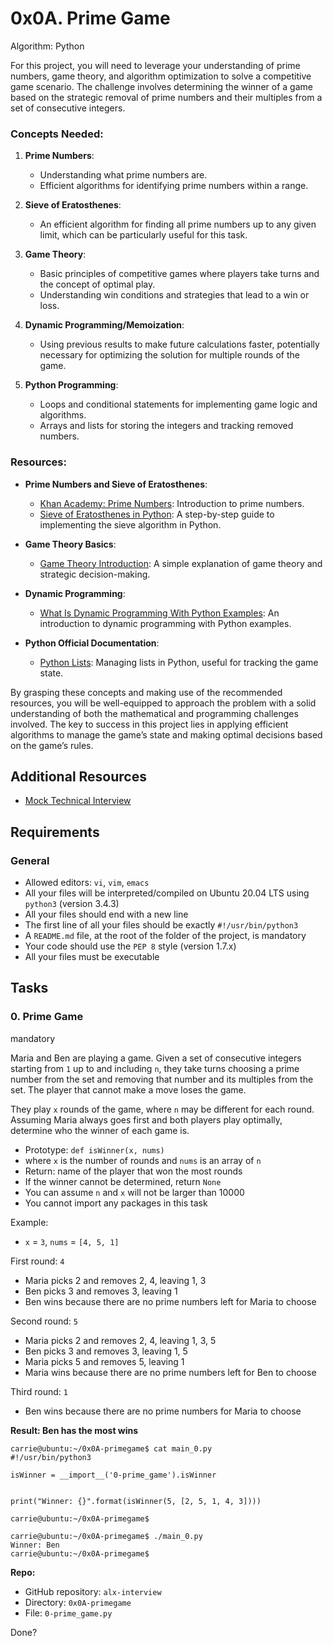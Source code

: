 
# 0x0A. Prime Game

Algorithm: Python

For this project, you will need to leverage your understanding of prime numbers, game theory, and algorithm optimization to solve a competitive game scenario. The challenge involves determining the winner of a game based on the strategic removal of prime numbers and their multiples from a set of consecutive integers.

### Concepts Needed:

1.  **Prime Numbers**:
    
    -   Understanding what prime numbers are.
    -   Efficient algorithms for identifying prime numbers within a range.
2.  **Sieve of Eratosthenes**:
    
    -   An efficient algorithm for finding all prime numbers up to any given limit, which can be particularly useful for this task.
3.  **Game Theory**:
    
    -   Basic principles of competitive games where players take turns and the concept of optimal play.
    -   Understanding win conditions and strategies that lead to a win or loss.
4.  **Dynamic Programming/Memoization**:
    
    -   Using previous results to make future calculations faster, potentially necessary for optimizing the solution for multiple rounds of the game.
5.  **Python Programming**:
    
    -   Loops and conditional statements for implementing game logic and algorithms.
    -   Arrays and lists for storing the integers and tracking removed numbers.

### Resources:

-   **Prime Numbers and Sieve of Eratosthenes**:
    
    -   [Khan Academy: Prime Numbers](https://www.khanacademy.org/math/cc-fourth-grade-math/imp-factors-multiples-and-patterns/imp-prime-and-composite-numbers/v/prime-numbers "Khan Academy: Prime Numbers"): Introduction to prime numbers.
    -   [Sieve of Eratosthenes in Python](https://www.geeksforgeeks.org/sieve-of-eratosthenes/ "Sieve of Eratosthenes in Python"): A step-by-step guide to implementing the sieve algorithm in Python.
-   **Game Theory Basics**:
    
    -   [Game Theory Introduction](https://www.investopedia.com/terms/g/gametheory.asp "Game Theory Introduction"): A simple explanation of game theory and strategic decision-making.
-   **Dynamic Programming**:
    
    -   [What Is Dynamic Programming With Python Examples](https://skerritt.blog/dynamic-programming/ "What Is Dynamic Programming With Python Examples"): An introduction to dynamic programming with Python examples.
-   **Python Official Documentation**:
    
    -   [Python Lists](https://docs.python.org/3/tutorial/introduction.html#lists "Python Lists"): Managing lists in Python, useful for tracking the game state.

By grasping these concepts and making use of the recommended resources, you will be well-equipped to approach the problem with a solid understanding of both the mathematical and programming challenges involved. The key to success in this project lies in applying efficient algorithms to manage the game’s state and making optimal decisions based on the game’s rules.

## Additional Resources

-   [Mock Technical Interview](https://www.youtube.com/watch?feature=shared&v=Jw2pniZCLi8 "Mock Technical Interview")

## Requirements

### General

-   Allowed editors:  `vi`,  `vim`,  `emacs`
-   All your files will be interpreted/compiled on Ubuntu 20.04 LTS using  `python3`  (version 3.4.3)
-   All your files should end with a new line
-   The first line of all your files should be exactly  `#!/usr/bin/python3`
-   A  `README.md`  file, at the root of the folder of the project, is mandatory
-   Your code should use the  `PEP 8`  style (version 1.7.x)
-   All your files must be executable

## Tasks

### 0. Prime Game

mandatory

Maria and Ben are playing a game. Given a set of consecutive integers starting from  `1`  up to and including  `n`, they take turns choosing a prime number from the set and removing that number and its multiples from the set. The player that cannot make a move loses the game.

They play  `x`  rounds of the game, where  `n`  may be different for each round. Assuming Maria always goes first and both players play optimally, determine who the winner of each game is.

-   Prototype:  `def isWinner(x, nums)`
-   where  `x`  is the number of rounds and  `nums`  is an array of  `n`
-   Return: name of the player that won the most rounds
-   If the winner cannot be determined, return  `None`
-   You can assume  `n`  and  `x`  will not be larger than 10000
-   You cannot import any packages in this task

Example:

-   `x`  =  `3`,  `nums`  =  `[4, 5, 1]`

First round:  `4`

-   Maria picks 2 and removes 2, 4, leaving 1, 3
-   Ben picks 3 and removes 3, leaving 1
-   Ben wins because there are no prime numbers left for Maria to choose

Second round:  `5`

-   Maria picks 2 and removes 2, 4, leaving 1, 3, 5
-   Ben picks 3 and removes 3, leaving 1, 5
-   Maria picks 5 and removes 5, leaving 1
-   Maria wins because there are no prime numbers left for Ben to choose

Third round:  `1`

-   Ben wins because there are no prime numbers for Maria to choose

**Result: Ben has the most wins**

```
carrie@ubuntu:~/0x0A-primegame$ cat main_0.py
#!/usr/bin/python3

isWinner = __import__('0-prime_game').isWinner


print("Winner: {}".format(isWinner(5, [2, 5, 1, 4, 3])))

carrie@ubuntu:~/0x0A-primegame$

```

```
carrie@ubuntu:~/0x0A-primegame$ ./main_0.py
Winner: Ben
carrie@ubuntu:~/0x0A-primegame$

```

**Repo:**

-   GitHub repository:  `alx-interview`
-   Directory:  `0x0A-primegame`
-   File:  `0-prime_game.py`

Done?
